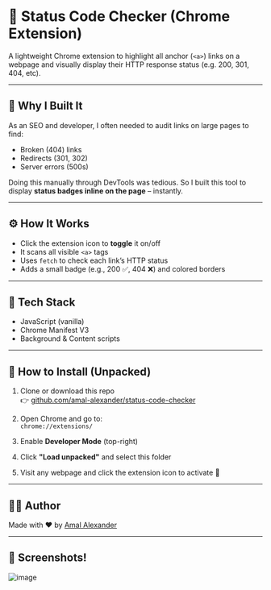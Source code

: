 # 🔗 Status Code Checker (Chrome Extension)

A lightweight Chrome extension to highlight all anchor (`<a>`) links on a webpage and visually display their HTTP response status (e.g. 200, 301, 404, etc).

---

## 📌 Why I Built It

As an SEO and developer, I often needed to audit links on large pages to find:

- Broken (404) links  
- Redirects (301, 302)  
- Server errors (500s)  

Doing this manually through DevTools was tedious. So I built this tool to display **status badges inline on the page** – instantly.

---

## ⚙️ How It Works

- Click the extension icon to **toggle** it on/off  
- It scans all visible `<a>` tags
- Uses `fetch` to check each link’s HTTP status
- Adds a small badge (e.g., 200 ✅, 404 ❌) and colored borders

---

## 🧠 Tech Stack

- JavaScript (vanilla)
- Chrome Manifest V3
- Background & Content scripts

---

## 🚀 How to Install (Unpacked)

1. Clone or download this repo  
   👉 [github.com/amal-alexander/status-code-checker](https://github.com/amal-alexander/status-code-checker)

2. Open Chrome and go to:  
   `chrome://extensions/`

3. Enable **Developer Mode** (top-right)

4. Click **"Load unpacked"** and select this folder

5. Visit any webpage and click the extension icon to activate 🎯

---

## 👨‍💻 Author

Made with ❤️ by [Amal Alexander](https://www.linkedin.com/in/amal-alexander-305780131/)

---

## 📸 Screenshots!

![image](https://github.com/user-attachments/assets/3182954d-fafd-44af-997a-2a71f66a99fa)

